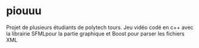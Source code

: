 # piouuu
Projet de plusieurs étudiants de polytech tours.
Jeu vidéo codé en c++ avec la librairie SFMLpour la partie graphique et Boost pour parser les fichiers XML
